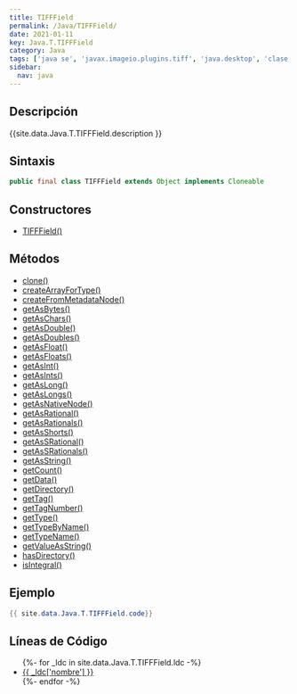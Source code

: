 ```yaml
---
title: TIFFField
permalink: /Java/TIFFField/
date: 2021-01-11
key: Java.T.TIFFField
category: Java
tags: ['java se', 'javax.imageio.plugins.tiff', 'java.desktop', 'clase java', 'Java 9']
sidebar: 
  nav: java
---
```


## Descripción
{{site.data.Java.T.TIFFField.description }}

## Sintaxis
~~~java
public final class TIFFField extends Object implements Cloneable
~~~

## Constructores
* [TIFFField()](/Java/TIFFField/TIFFField/)

## Métodos
* [clone()](/Java/TIFFField/clone)
* [createArrayForType()](/Java/TIFFField/createArrayForType)
* [createFromMetadataNode()](/Java/TIFFField/createFromMetadataNode)
* [getAsBytes()](/Java/TIFFField/getAsBytes)
* [getAsChars()](/Java/TIFFField/getAsChars)
* [getAsDouble()](/Java/TIFFField/getAsDouble)
* [getAsDoubles()](/Java/TIFFField/getAsDoubles)
* [getAsFloat()](/Java/TIFFField/getAsFloat)
* [getAsFloats()](/Java/TIFFField/getAsFloats)
* [getAsInt()](/Java/TIFFField/getAsInt)
* [getAsInts()](/Java/TIFFField/getAsInts)
* [getAsLong()](/Java/TIFFField/getAsLong)
* [getAsLongs()](/Java/TIFFField/getAsLongs)
* [getAsNativeNode()](/Java/TIFFField/getAsNativeNode)
* [getAsRational()](/Java/TIFFField/getAsRational)
* [getAsRationals()](/Java/TIFFField/getAsRationals)
* [getAsShorts()](/Java/TIFFField/getAsShorts)
* [getAsSRational()](/Java/TIFFField/getAsSRational)
* [getAsSRationals()](/Java/TIFFField/getAsSRationals)
* [getAsString()](/Java/TIFFField/getAsString)
* [getCount()](/Java/TIFFField/getCount)
* [getData()](/Java/TIFFField/getData)
* [getDirectory()](/Java/TIFFField/getDirectory)
* [getTag()](/Java/TIFFField/getTag)
* [getTagNumber()](/Java/TIFFField/getTagNumber)
* [getType()](/Java/TIFFField/getType)
* [getTypeByName()](/Java/TIFFField/getTypeByName)
* [getTypeName()](/Java/TIFFField/getTypeName)
* [getValueAsString()](/Java/TIFFField/getValueAsString)
* [hasDirectory()](/Java/TIFFField/hasDirectory)
* [isIntegral()](/Java/TIFFField/isIntegral)

## Ejemplo
~~~java
{{ site.data.Java.T.TIFFField.code}}
~~~

## Líneas de Código
<ul>
{%- for _ldc in site.data.Java.T.TIFFField.ldc -%}
   <li>
       <a href="{{_ldc['url'] }}">{{ _ldc['nombre'] }}</a>
   </li>
{%- endfor -%}
</ul>
